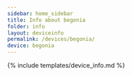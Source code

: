 ```yaml
---
sidebar: home_sidebar
title: Info about begonia
folder: info
layout: deviceinfo
permalink: /devices/begonia/
device: begonia
---
```

{% include templates/device_info.md %}
